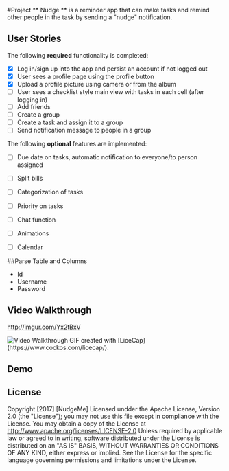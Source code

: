 #Project 
** Nudge ** is a reminder app that can make tasks and remind other people in the task by sending a "nudge" notification.

## User Stories
The following **required** functionality is completed:
- [x] Log in/sign up into the app and persist an account if not logged out
- [x] User sees a profile page using the profile button
- [X] Upload a profile picture using camera or from the album
- [ ] User sees a checklist style main view with tasks in each cell (after logging in)
- [ ] Add friends
- [ ] Create a group 
- [ ] Create a task and assign it to a group
- [ ] Send notification message to people in a group

The following **optional** features are implemented:
- [ ] Due date on tasks, automatic notification to everyone/to person assigned
- [ ] Split bills
- [ ] Categorization of tasks
- [ ] Priority on tasks
- [ ] Chat function
- [ ] Animations
- [ ] Calendar


##Parse Table and Columns
- Id
- Username
- Password

## Video Walkthrough
http://imgur.com/Yx2tBxV

<img src='http://i.imgur.com/Yx2tBxV.gif' title='Video Walkthrough' width='' alt='Video Walkthrough' />
GIF created with [LiceCap] (https://www.cockos.com/licecap/).

## Demo

## License
   Copyright [2017] [NudgeMe] 
   Licensed undder the Apache License, Version 2.0 (the "License");
   you may not use this file except in compliance with the License.
   You may obtain a copy of the License at
       http://www.apache.org/licenses/LICENSE-2.0
   Unless required by applicable law or agreed to in writing, software
   distributed under the License is distributed on an "AS IS" BASIS,
   WITHOUT WARRANTIES OR CONDITIONS OF ANY KIND, either express or implied.
   See the License for the specific language governing permissions and
   limitations under the License.
